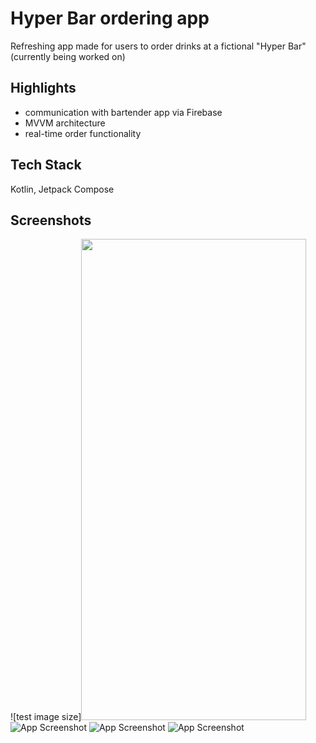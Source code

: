 
# Hyper Bar ordering app

Refreshing app made for users to order drinks at a fictional "Hyper Bar" (currently being worked on)



## Highlights

- communication with bartender app via Firebase
- MVVM architecture
- real-time order functionality


## Tech Stack

Kotlin, Jetpack Compose 


## Screenshots

![test image size]<img src="https://i.ibb.co/8Ys6473/Screenshot-20220515-233101-com-example-hyperbar.jpg" width="360" height="770">
![App Screenshot](https://i.ibb.co/8Ys6473/Screenshot-20220515-233101-com-example-hyperbar.jpg)
![App Screenshot](https://i.ibb.co/1GdDGKq/Screenshot-20220515-233133-com-example-hyperbar.jpg)
![App Screenshot](https://i.ibb.co/xMVqGTf/Screenshot-20220515-233218-com-example-hyperbar.jpg)
